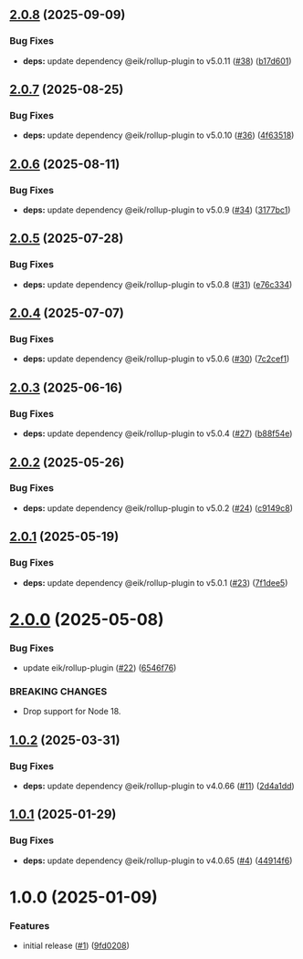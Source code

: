 ## [2.0.8](https://github.com/eik-lib/vite-plugin/compare/v2.0.7...v2.0.8) (2025-09-09)


### Bug Fixes

* **deps:** update dependency @eik/rollup-plugin to v5.0.11 ([#38](https://github.com/eik-lib/vite-plugin/issues/38)) ([b17d601](https://github.com/eik-lib/vite-plugin/commit/b17d601539fbbce600d1851951feef89aa8c065c))

## [2.0.7](https://github.com/eik-lib/vite-plugin/compare/v2.0.6...v2.0.7) (2025-08-25)


### Bug Fixes

* **deps:** update dependency @eik/rollup-plugin to v5.0.10 ([#36](https://github.com/eik-lib/vite-plugin/issues/36)) ([4f63518](https://github.com/eik-lib/vite-plugin/commit/4f63518dbbb4ac9cd10c166f996c69bdad395826))

## [2.0.6](https://github.com/eik-lib/vite-plugin/compare/v2.0.5...v2.0.6) (2025-08-11)


### Bug Fixes

* **deps:** update dependency @eik/rollup-plugin to v5.0.9 ([#34](https://github.com/eik-lib/vite-plugin/issues/34)) ([3177bc1](https://github.com/eik-lib/vite-plugin/commit/3177bc126047e012565b3542e366a6b3b8e28307))

## [2.0.5](https://github.com/eik-lib/vite-plugin/compare/v2.0.4...v2.0.5) (2025-07-28)


### Bug Fixes

* **deps:** update dependency @eik/rollup-plugin to v5.0.8 ([#31](https://github.com/eik-lib/vite-plugin/issues/31)) ([e76c334](https://github.com/eik-lib/vite-plugin/commit/e76c334d8b8519253760ef9388895a3401077fe5))

## [2.0.4](https://github.com/eik-lib/vite-plugin/compare/v2.0.3...v2.0.4) (2025-07-07)


### Bug Fixes

* **deps:** update dependency @eik/rollup-plugin to v5.0.6 ([#30](https://github.com/eik-lib/vite-plugin/issues/30)) ([7c2cef1](https://github.com/eik-lib/vite-plugin/commit/7c2cef182a8e1049b34ffb66caebe60eae7d9a91))

## [2.0.3](https://github.com/eik-lib/vite-plugin/compare/v2.0.2...v2.0.3) (2025-06-16)


### Bug Fixes

* **deps:** update dependency @eik/rollup-plugin to v5.0.4 ([#27](https://github.com/eik-lib/vite-plugin/issues/27)) ([b88f54e](https://github.com/eik-lib/vite-plugin/commit/b88f54eb2b1f63c26b5545626bb7ac57c30588b5))

## [2.0.2](https://github.com/eik-lib/vite-plugin/compare/v2.0.1...v2.0.2) (2025-05-26)


### Bug Fixes

* **deps:** update dependency @eik/rollup-plugin to v5.0.2 ([#24](https://github.com/eik-lib/vite-plugin/issues/24)) ([c9149c8](https://github.com/eik-lib/vite-plugin/commit/c9149c8e1035c22033b3b8dc5d408461518cb543))

## [2.0.1](https://github.com/eik-lib/vite-plugin/compare/v2.0.0...v2.0.1) (2025-05-19)


### Bug Fixes

* **deps:** update dependency @eik/rollup-plugin to v5.0.1 ([#23](https://github.com/eik-lib/vite-plugin/issues/23)) ([7f1dee5](https://github.com/eik-lib/vite-plugin/commit/7f1dee5f2a5b5aa97e72714ebc838552db4807ab))

# [2.0.0](https://github.com/eik-lib/vite-plugin/compare/v1.0.2...v2.0.0) (2025-05-08)


### Bug Fixes

* update eik/rollup-plugin ([#22](https://github.com/eik-lib/vite-plugin/issues/22)) ([6546f76](https://github.com/eik-lib/vite-plugin/commit/6546f7614017159391638f60cf9b80c799a6195a))


### BREAKING CHANGES

* Drop support for Node 18.

## [1.0.2](https://github.com/eik-lib/vite-plugin/compare/v1.0.1...v1.0.2) (2025-03-31)


### Bug Fixes

* **deps:** update dependency @eik/rollup-plugin to v4.0.66 ([#11](https://github.com/eik-lib/vite-plugin/issues/11)) ([2d4a1dd](https://github.com/eik-lib/vite-plugin/commit/2d4a1dd4b87ea30be30e6a22af9a7f2b52a4c7e7))

## [1.0.1](https://github.com/eik-lib/vite-plugin/compare/v1.0.0...v1.0.1) (2025-01-29)


### Bug Fixes

* **deps:** update dependency @eik/rollup-plugin to v4.0.65 ([#4](https://github.com/eik-lib/vite-plugin/issues/4)) ([44914f6](https://github.com/eik-lib/vite-plugin/commit/44914f6ce7cfef6076ec8fbe0a228da57d4a95aa))

# 1.0.0 (2025-01-09)


### Features

* initial release ([#1](https://github.com/eik-lib/vite-plugin/issues/1)) ([9fd0208](https://github.com/eik-lib/vite-plugin/commit/9fd0208a030e5fb2c02472bda1965d5f1b365bce))

